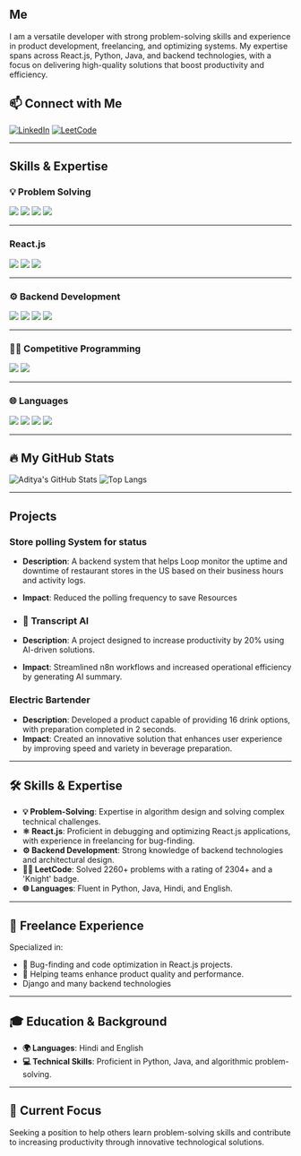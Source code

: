 ## Me
I am a versatile developer with strong problem-solving skills and experience in product development, freelancing, and optimizing systems. My expertise spans across React.js, Python, Java, and backend technologies, with a focus on delivering high-quality solutions that boost productivity and efficiency.

## 📫 Connect with Me

[![LinkedIn](https://img.shields.io/badge/LinkedIn-Connect-blue?logo=linkedin)](https://www.linkedin.com/in/aditya789arora/)
[![LeetCode](https://img.shields.io/badge/LeetCode-1888+-orange?logo=leetcode)](https://leetcode.com/u/adi_arr/)

---
## Skills & Expertise

### 💡 Problem Solving
<img src="https://img.shields.io/badge/Algorithms-Expert-brightgreen?style=for-the-badge&logo=leetcode&logoColor=white" />
<img src="https://img.shields.io/badge/Data%20Structures-Advanced-blue?style=for-the-badge&logo=codeforces&logoColor=white" />
<img src="https://img.shields.io/badge/LeetCode-2260+_Solved-orange?style=for-the-badge&logo=leetcode&logoColor=white" />
<img src="https://img.shields.io/badge/LeetCode%20Rating-2304+-informational?style=for-the-badge&logo=leetcode" />

---

###  React.js
<img src="https://img.shields.io/badge/React.js-Expert-blue?style=for-the-badge&logo=react&logoColor=white" />
<img src="https://img.shields.io/badge/Redux-Used-green?style=for-the-badge&logo=redux&logoColor=white" />
<img src="https://img.shields.io/badge/Freelancer-Bug%20Finder-informational?style=for-the-badge&logo=freelancer&logoColor=white" />

---

### ⚙️ Backend Development
<img src="https://img.shields.io/badge/FastAPI-Python-blue?style=for-the-badge&logo=fastapi&logoColor=white" />
<img src="https://img.shields.io/badge/Django-Backend-success?style=for-the-badge&logo=django&logoColor=white" />
<img src="https://img.shields.io/badge/PostgreSQL-Database-informational?style=for-the-badge&logo=postgresql&logoColor=white" />
<img src="https://img.shields.io/badge/REST%20APIs-Built-lightgrey?style=for-the-badge&logo=fastapi" />

---

### 🧑‍💻 Competitive Programming
<img src="https://img.shields.io/badge/LeetCode-Guardian%20Badge-orange?style=for-the-badge&logo=leetcode&logoColor=white" />
<img src="https://img.shields.io/badge/Codeforces-Active-critical?style=for-the-badge&logo=codeforces&logoColor=white" />

---

### 🌐 Languages 
<img src="https://img.shields.io/badge/Python-Advanced-yellow?style=for-the-badge&logo=python&logoColor=white" />
<img src="https://img.shields.io/badge/Java-Experienced-red?style=for-the-badge&logo=java&logoColor=white" />
<img src="https://img.shields.io/badge/Hindi-Native-informational?style=for-the-badge&logoColor=white" />
<img src="https://img.shields.io/badge/English-Fluent-success?style=for-the-badge&logoColor=white" />

---

## 🔥 My GitHub Stats

<!-- GitHub Stats Card -->
![Aditya's GitHub Stats](https://github-readme-stats.vercel.app/api?username=Aditya-a404a&show_icons=true&theme=tokyonight) ![Top Langs](https://github-readme-stats.vercel.app/api/top-langs/?username=Aditya-a404a&layout=compact&theme=tokyonight)

---

##  Projects

### Store polling System for status 
- **Description**: A backend system that helps Loop monitor the uptime and downtime of restaurant stores in the US based on their business hours and activity logs.
- **Impact**: Reduced the polling frequency to save Resources

- ### 🤖 Transcript AI
- **Description**: A project designed to increase productivity by 20% using AI-driven solutions.
- **Impact**: Streamlined n8n workflows and increased operational efficiency by generating AI summary.

### Electric Bartender
- **Description**: Developed a product capable of providing 16 drink options, with preparation completed in 2 seconds.
- **Impact**: Created an innovative solution that enhances user experience by improving speed and variety in beverage preparation.

---

## 🛠️ Skills & Expertise
- **💡 Problem-Solving**: Expertise in algorithm design and solving complex technical challenges.
- **⚛️ React.js**: Proficient in debugging and optimizing React.js applications, with experience in freelancing for bug-finding.
- **⚙️ Backend Development**: Strong knowledge of backend technologies and architectural design.
- **🧑‍💻 LeetCode**: Solved 2260+ problems with a rating of 2304+ and a 'Knight' badge.
- **🌐 Languages**: Fluent in Python, Java, Hindi, and English.

---

## 💼 Freelance Experience
Specialized in:
- 🐞 Bug-finding and code optimization in React.js projects.
- 🚀 Helping teams enhance product quality and performance.
- Django and many backend technologies 

---

## 🎓 Education & Background
- **🌍 Languages**: Hindi and English
- **💻 Technical Skills**: Proficient in Python, Java, and algorithmic problem-solving.

---

## 🚀 Current Focus
Seeking a position to help others learn problem-solving skills and contribute to increasing productivity through innovative technological solutions.
